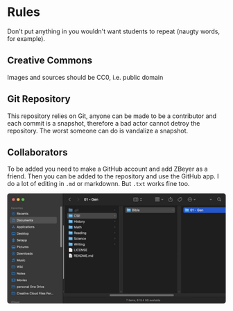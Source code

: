 # Rules

Don't put anything in you wouldn't want students to repeat (naugty words, for example).



## Creative Commons

Images and sources should be CC0, i.e. public domain



## Git Repository

This repository relies on Git, anyone can be made to be a contributor and each commit is a snapshot, therefore a bad actor cannot detroy the repository. The worst someone can do is vandalize a snapshot.



## Collaborators

To be added you need to make a GitHub account and add ZBeyer as a friend. Then you can be added to the repository and use the GitHub app. I do a lot of editing in `.md` or markdownn. But `.txt` works fine too.



![CleanShot 2024-07-28 at 04.10.56](./assets/CleanShot%202024-07-28%20at%2004.10.56.jpg)